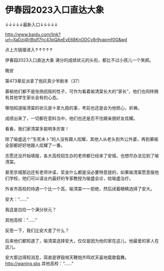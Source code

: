# 伊春园2023入口直达大象

↓↓↓↓↓最新入口↓↓↓↓↓

http://www.baidu.com/link?url=XaDzi4lrlBsIf7hc43pQAeEvE68KnODCy8r9yapmf0G&wd

点上方链接进入↑↑↑↑↑

伊春园2023入口直达大象
满分的成绩状元的头衔，都比不过小孩儿一个笑颜。

晚安

第473章反派拿了炮灰真少爷剧本（37）

慕榆他们都不是张扬招摇的性子，可作为看着喻清棠长大的“家长”，他们也同样拥有其他学生家长会有的心态。

哪怕知道喻清棠的状元是十拿九稳的事，考前也还是会为他担心，祈祷。

成绩出来了，一切都在意料当中，他们也还是忍不住跟亲朋好友炫耀。

看看，我们家清棠多聪明多厉害！

除了喻盛这个“生死未卜”的人没有跟人炫耀，其他人从老头到外公外婆，再到慕榆全部都好好地跟人炫耀了一番。

志愿还没开始填报，各大高校招生办的老师都已经来了安城，也想尽办法见到了喻清棠。

甚至京城那边还有老师许诺，奖金什么都是没必要特意提的，如果喻清棠愿意报他们学校，他们可以请业内最好的专家教授为喻盛会诊，给喻盛治疗。

外省市高校的待遇一个比一个高，喻清棠一一拒绝，然后闭着眼睛选择了安大。

安大：“……”

我这是白捡一个满分状元？

其他高校：“……”

反思一下，我们比安大差了什么？

后来他们都知道了，喻清棠选择安大，仅仅是因为他的家在这儿，他最爱的家人在这儿。

安大那边得知消息，简直是锣鼓喧天鞭炮齐鸣欢天喜地载歌载舞。
http://waning.sbs
其他高校：“……”
